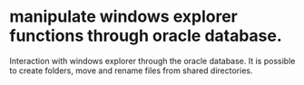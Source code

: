 # manipulate windows explorer functions through oracle database.
Interaction with windows explorer through the oracle database. It is possible to create folders, move and rename files from shared directories.
